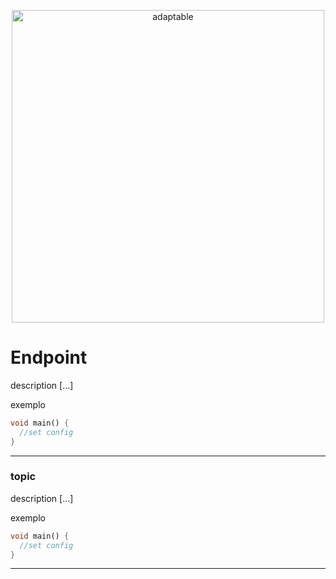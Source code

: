 <p align="center">
   <img src="https://user-images.githubusercontent.com/66264766/157141908-c8a760f7-6e13-4046-90f6-9243f698062b.png" alt="adaptable" width="500"/>
</p>

# Endpoint

description [...]

exemplo

```dart
void main() {
  //set config
}
```
---

### topic

description [...]

exemplo

```dart
void main() {
  //set config
}

```
---
